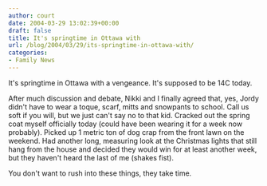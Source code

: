 ```yaml
---
author: court
date: 2004-03-29 13:02:39+00:00
draft: false
title: It's springtime in Ottawa with
url: /blog/2004/03/29/its-springtime-in-ottawa-with/
categories:
- Family News
---
```


It's springtime in Ottawa with a vengeance.  It's supposed to be 14C today.

After much discussion and debate, Nikki and I finally agreed that, yes, Jordy didn't have to wear a toque, scarf, mitts and snowpants to school.  Call us soft if you will, but we just can't say no to that kid.  Cracked out the spring coat myself officially today (could have been wearing it for a week now probably).  Picked up 1 metric ton of dog crap from the front lawn on the weekend.  Had another long, measuring look at the Christmas lights that still hang from the house and decided they would win for at least another week, but they haven't heard the last of me (shakes fist).

You don't want to rush into these things, they take time.
